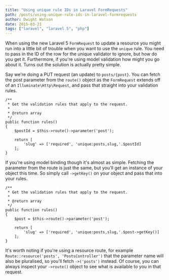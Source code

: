 ```yaml
---
title: "Using unique rule IDs in Laravel FormRequests"
path: /posts/using-unique-rule-ids-in-laravel-formrequests
author: Dwight Watson
date: 2015-03-21
tags: ["laravel", "laravel 5", "php"]
---
```


When using the new Laravel 5 `FormRequest` to update a resource you might run into a little bit of trouble when you want to use the `unique` rule. You need to pass in the ID of the row for the unique validator to ignore, but how do you get it. Furthermore, if you're using model validation how might you go about it. Turns out the solution is actually pretty simple.

Say we're doing a PUT request (an update) to `posts/{post}`. You can fetch the post parameter from the `route()` object as the `FormRequest` extends off of an `Illuminate\Http\Request`, and pass that straight into your validation rules.

    /**
     * Get the validation rules that apply to the request.
     *
     * @return array
     */
    public function rules()
    {
        $postId = $this->route()->parameter('post');

        return [
            'slug' => ['required', 'unique:posts,slug,'.$postId]
        ];
    }

If you're using model binding though it's almost as simple. Fetching the parameter from the route is just the same, but you'll get an instance of your object this time. So simply call `->getKey()` on your object and pass that into your rules.

    /**
     * Get the validation rules that apply to the request.
     *
     * @return array
     */
    public function rules()
    {
        $post = $this->route()->parameter('post');

        return [
            'slug' => ['required', 'unique:posts,slug,'.$post->getKey()]
        ];
    }

It's worth noting if you're using a resource route, for example `Route::resource('posts', 'PostsController')` that the parameter name will also be pluralised, so you'll fetch `->('posts')` instead. Of course, you can always inspect your `->route()` object to see what is available to you in that request.
